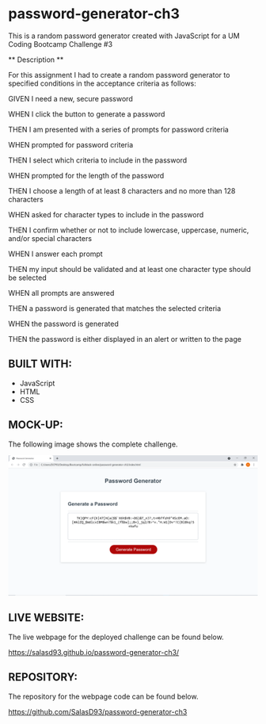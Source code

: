 # password-generator-ch3
This is a random password generator created with JavaScript for a UM Coding Bootcamp Challenge #3

** Description **

For this assignment I had to create a random password generator to specified conditions in the acceptance criteria as follows:


GIVEN I need a new, secure password

WHEN I click the button to generate a password

THEN I am presented with a series of prompts for password criteria

WHEN prompted for password criteria

THEN I select which criteria to include in the password

WHEN prompted for the length of the password

THEN I choose a length of at least 8 characters and no more than 128 characters

WHEN asked for character types to include in the password

THEN I confirm whether or not to include lowercase, uppercase, numeric, and/or special characters

WHEN I answer each prompt

THEN my input should be validated and at least one character type should be selected

WHEN all prompts are answered

THEN a password is generated that matches the selected criteria

WHEN the password is generated

THEN the password is either displayed in an alert or written to the page


## BUILT WITH:

- JavaScript
- HTML
- CSS


## MOCK-UP:

The following image shows the complete challenge.

![Homework Screenshot 1](https://github.com/SalasD93/password-generator-ch3/blob/main/assets/screenshots/ch3-screenshot-1.png?raw=true)


## LIVE WEBSITE:

The live webpage for the deployed challenge can be found below.


https://salasd93.github.io/password-generator-ch3/


## REPOSITORY:

The repository for the webpage code can be found below.


https://github.com/SalasD93/password-generator-ch3